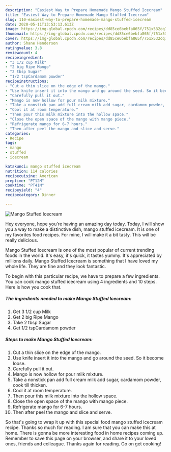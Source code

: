```yaml
---
description: "Easiest Way to Prepare Homemade Mango Stuffed Icecream"
title: "Easiest Way to Prepare Homemade Mango Stuffed Icecream"
slug: 110-easiest-way-to-prepare-homemade-mango-stuffed-icecream
date: 2020-05-11T13:53:13.613Z
image: https://img-global.cpcdn.com/recipes/dd85ce6bebfa865f/751x532cq70/mango-stuffed-icecream-recipe-main-photo.jpg
thumbnail: https://img-global.cpcdn.com/recipes/dd85ce6bebfa865f/751x532cq70/mango-stuffed-icecream-recipe-main-photo.jpg
cover: https://img-global.cpcdn.com/recipes/dd85ce6bebfa865f/751x532cq70/mango-stuffed-icecream-recipe-main-photo.jpg
author: Shane Henderson
ratingvalue: 3.8
reviewcount: 4
recipeingredient:
- "3 1/2 cup Milk"
- "2 big Ripe Mango"
- "2 tbsp Sugar"
- "1/2 tspCardamom powder"
recipeinstructions:
- "Cut a thin slice on the edge of the mango."
- "Use knife insert it into the mango and go around the seed. So it become loose."
- "Carefully pull it out."
- "Mango is now hollow for pour milk mixture."
- "Take a nonstick pan add full cream milk add sugar, cardamom powder, cook till thicken."
- "Cool it at room temperature."
- "Then pour this milk mixture into the hollow space."
- "Close the open space of the mango with mango piece."
- "Refrigerate mango for 6-7 hours."
- "Then after peel the mango and slice and serve."
categories:
- Recipe
tags:
- mango
- stuffed
- icecream

katakunci: mango stuffed icecream 
nutrition: 114 calories
recipecuisine: American
preptime: "PT12M"
cooktime: "PT41M"
recipeyield: "4"
recipecategory: Dinner

---
```



![Mango Stuffed Icecream](https://img-global.cpcdn.com/recipes/dd85ce6bebfa865f/751x532cq70/mango-stuffed-icecream-recipe-main-photo.jpg)

Hey everyone, hope you're having an amazing day today. Today, I will show you a way to make a distinctive dish, mango stuffed icecream. It is one of my favorites food recipes. For mine, I will make it a bit tasty. This will be really delicious.



Mango Stuffed Icecream is one of the most popular of current trending foods in the world. It's easy, it's quick, it tastes yummy. It's appreciated by millions daily. Mango Stuffed Icecream is something that I have loved my whole life. They are fine and they look fantastic.


To begin with this particular recipe, we have to prepare a few ingredients. You can cook mango stuffed icecream using 4 ingredients and 10 steps. Here is how you cook that.

<!--inarticleads1-->

##### The ingredients needed to make Mango Stuffed Icecream:

1. Get 3 1/2 cup Milk
1. Get 2 big Ripe Mango
1. Take 2 tbsp Sugar
1. Get 1/2 tspCardamom powder




<!--inarticleads2-->

##### Steps to make Mango Stuffed Icecream:

1. Cut a thin slice on the edge of the mango.
1. Use knife insert it into the mango and go around the seed. So it become loose.
1. Carefully pull it out.
1. Mango is now hollow for pour milk mixture.
1. Take a nonstick pan add full cream milk add sugar, cardamom powder, cook till thicken.
1. Cool it at room temperature.
1. Then pour this milk mixture into the hollow space.
1. Close the open space of the mango with mango piece.
1. Refrigerate mango for 6-7 hours.
1. Then after peel the mango and slice and serve.




So that's going to wrap it up with this special food mango stuffed icecream recipe. Thanks so much for reading. I am sure that you can make this at home. There is gonna be more interesting food in home recipes coming up. Remember to save this page on your browser, and share it to your loved ones, friends and colleague. Thanks again for reading. Go on get cooking!
